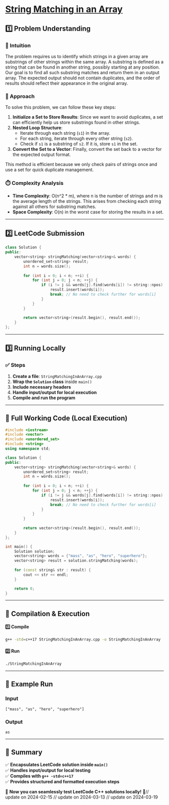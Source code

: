 # **[String Matching in an Array](https://leetcode.com/problems/string-matching-in-an-array/description/)**  

## **1️⃣ Problem Understanding**  
### **📌 Intuition**  
The problem requires us to identify which strings in a given array are substrings of other strings within the same array. A substring is defined as a string that can be found in another string, possibly starting at any position. Our goal is to find all such substring matches and return them in an output array. The expected output should not contain duplicates, and the order of results should reflect their appearance in the original array.

### **🚀 Approach**  
To solve this problem, we can follow these key steps:
1. **Initialize a Set to Store Results**: Since we want to avoid duplicates, a set can efficiently help us store substrings found in other strings.
2. **Nested Loop Structure**:
    - Iterate through each string (`s1`) in the array.
    - For each string, iterate through every other string (`s2`).
    - Check if `s1` is a substring of `s2`. If it is, store `s1` in the set.
3. **Convert the Set to a Vector**: Finally, convert the set back to a vector for the expected output format.

This method is efficient because we only check pairs of strings once and use a set for quick duplicate management.

### **⏱️ Complexity Analysis**  
- **Time Complexity**: O(n^2 * m), where n is the number of strings and m is the average length of the strings. This arises from checking each string against all others for substring matches.
- **Space Complexity**: O(n) in the worst case for storing the results in a set.

---  

## **2️⃣ LeetCode Submission**  
```cpp
class Solution {
public:
    vector<string> stringMatching(vector<string>& words) {
        unordered_set<string> result;
        int n = words.size();
        
        for (int i = 0; i < n; ++i) {
            for (int j = 0; j < n; ++j) {
                if (i != j && words[j].find(words[i]) != string::npos) {
                    result.insert(words[i]);
                    break; // No need to check further for words[i]
                }
            }
        }
        
        return vector<string>(result.begin(), result.end());
    }
};
```  

---  

## **3️⃣ Running Locally**  
### **✅ Steps**  
1. **Create a file**: `StringMatchingInAnArray.cpp`  
2. **Wrap the `Solution` class** inside `main()`  
3. **Include necessary headers**  
4. **Handle input/output for local execution**  
5. **Compile and run the program**  

---  

## **📝 Full Working Code (Local Execution)**  
```cpp
#include <iostream>
#include <vector>
#include <unordered_set>
#include <string>
using namespace std;

class Solution {
public:
    vector<string> stringMatching(vector<string>& words) {
        unordered_set<string> result;
        int n = words.size();
        
        for (int i = 0; i < n; ++i) {
            for (int j = 0; j < n; ++j) {
                if (i != j && words[j].find(words[i]) != string::npos) {
                    result.insert(words[i]);
                    break; // No need to check further for words[i]
                }
            }
        }
        
        return vector<string>(result.begin(), result.end());
    }
};

int main() {
    Solution solution;
    vector<string> words = {"mass", "as", "hero", "superhero"};
    vector<string> result = solution.stringMatching(words);
    
    for (const string& str : result) {
        cout << str << endl;
    }

    return 0;
}
```  

---  

## **🔧 Compilation & Execution**  
#### **1️⃣ Compile**  
```bash
g++ -std=c++17 StringMatchingInAnArray.cpp -o StringMatchingInAnArray
```  

#### **2️⃣ Run**  
```bash
./StringMatchingInAnArray
```  

---  

## **🎯 Example Run**  
### **Input**  
```
["mass", "as", "hero", "superhero"]
```  
### **Output**  
```
as
```  

---  

## **📌 Summary**  
✅ **Encapsulates LeetCode solution inside `main()`**  
✅ **Handles input/output for local testing**  
✅ **Compiles with `g++ -std=c++17`**  
✅ **Provides structured and formatted execution steps**  

🚀 **Now you can seamlessly test LeetCode C++ solutions locally!** 🚀// update on 2024-02-15
// update on 2024-03-13
// update on 2024-03-19
